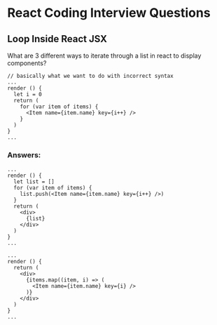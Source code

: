 React Coding Interview Questions
================================

Loop Inside React JSX
---------------------
What are 3 different ways to iterate through a list in react to display components?
```
// basically what we want to do with incorrect syntax
...
render () {
  let i = 0
  return (
    for (var item of items) {
      <Item name={item.name} key={i++} />
    }
  )
}
...
```

### Answers:
```
...
render () {
  let list = []
  for (var item of items) {
    list.push(<Item name={item.name} key={i++} />)
  }
  return (
    <div>
      {list}
    </div>
  )
}
...
```
```
...
render () {
  return (
    <div>
      {items.map((item, i) => (
        <Item name={item.name} key={i} />
      )}
    </div>
  )
}
...
```
